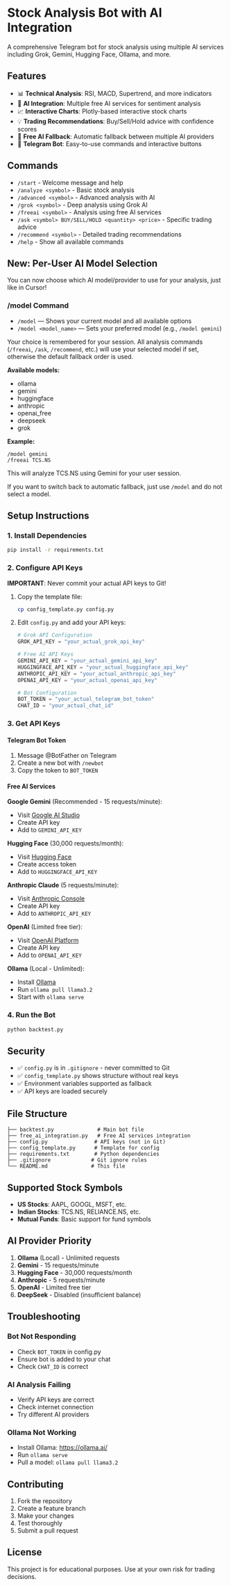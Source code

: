 # Stock Analysis Bot with AI Integration

A comprehensive Telegram bot for stock analysis using multiple AI services including Grok, Gemini, Hugging Face, Ollama, and more.

## Features

- 📊 **Technical Analysis**: RSI, MACD, Supertrend, and more indicators
- 🤖 **AI Integration**: Multiple free AI services for sentiment analysis
- 📈 **Interactive Charts**: Plotly-based interactive stock charts
- 💡 **Trading Recommendations**: Buy/Sell/Hold advice with confidence scores
- 🔄 **Free AI Fallback**: Automatic fallback between multiple AI providers
- 📱 **Telegram Bot**: Easy-to-use commands and interactive buttons

## Commands

- `/start` - Welcome message and help
- `/analyze <symbol>` - Basic stock analysis
- `/advanced <symbol>` - Advanced analysis with AI
- `/grok <symbol>` - Deep analysis using Grok AI
- `/freeai <symbol>` - Analysis using free AI services
- `/ask <symbol> BUY/SELL/HOLD <quantity> <price>` - Specific trading advice
- `/recommend <symbol>` - Detailed trading recommendations
- `/help` - Show all available commands

## New: Per-User AI Model Selection

You can now choose which AI model/provider to use for your analysis, just like in Cursor!

### /model Command

- `/model` — Shows your current model and all available options
- `/model <model_name>` — Sets your preferred model (e.g., `/model gemini`)

Your choice is remembered for your session. All analysis commands (`/freeai`, `/ask`, `/recommend`, etc.) will use your selected model if set, otherwise the default fallback order is used.

**Available models:**
- ollama
- gemini
- huggingface
- anthropic
- openai_free
- deepseek
- grok

**Example:**
```
/model gemini
/freeai TCS.NS
```
This will analyze TCS.NS using Gemini for your user session.

If you want to switch back to automatic fallback, just use `/model` and do not select a model.

## Setup Instructions

### 1. Install Dependencies

```bash
pip install -r requirements.txt
```

### 2. Configure API Keys

**IMPORTANT**: Never commit your actual API keys to Git!

1. Copy the template file:
   ```bash
   cp config_template.py config.py
   ```

2. Edit `config.py` and add your API keys:
   ```python
   # Grok API Configuration
   GROK_API_KEY = "your_actual_grok_api_key"

   # Free AI API Keys
   GEMINI_API_KEY = "your_actual_gemini_api_key"
   HUGGINGFACE_API_KEY = "your_actual_huggingface_api_key"
   ANTHROPIC_API_KEY = "your_actual_anthropic_api_key"
   OPENAI_API_KEY = "your_actual_openai_api_key"

   # Bot Configuration
   BOT_TOKEN = "your_actual_telegram_bot_token"
   CHAT_ID = "your_actual_chat_id"
   ```

### 3. Get API Keys

#### Telegram Bot Token
1. Message @BotFather on Telegram
2. Create a new bot with `/newbot`
3. Copy the token to `BOT_TOKEN`

#### Free AI Services

**Google Gemini** (Recommended - 15 requests/minute):
- Visit [Google AI Studio](https://makersuite.google.com/app/apikey)
- Create API key
- Add to `GEMINI_API_KEY`

**Hugging Face** (30,000 requests/month):
- Visit [Hugging Face](https://huggingface.co/settings/tokens)
- Create access token
- Add to `HUGGINGFACE_API_KEY`

**Anthropic Claude** (5 requests/minute):
- Visit [Anthropic Console](https://console.anthropic.com/)
- Create API key
- Add to `ANTHROPIC_API_KEY`

**OpenAI** (Limited free tier):
- Visit [OpenAI Platform](https://platform.openai.com/api-keys)
- Create API key
- Add to `OPENAI_API_KEY`

**Ollama** (Local - Unlimited):
- Install [Ollama](https://ollama.ai/)
- Run `ollama pull llama3.2`
- Start with `ollama serve`

### 4. Run the Bot

```bash
python backtest.py
```

## Security

- ✅ `config.py` is in `.gitignore` - never committed to Git
- ✅ `config_template.py` shows structure without real keys
- ✅ Environment variables supported as fallback
- ✅ API keys are loaded securely

## File Structure

```
├── backtest.py              # Main bot file
├── free_ai_integration.py   # Free AI services integration
├── config.py               # API keys (not in Git)
├── config_template.py      # Template for config
├── requirements.txt        # Python dependencies
├── .gitignore             # Git ignore rules
└── README.md              # This file
```

## Supported Stock Symbols

- **US Stocks**: AAPL, GOOGL, MSFT, etc.
- **Indian Stocks**: TCS.NS, RELIANCE.NS, etc.
- **Mutual Funds**: Basic support for fund symbols

## AI Provider Priority

1. **Ollama** (Local) - Unlimited requests
2. **Gemini** - 15 requests/minute
3. **Hugging Face** - 30,000 requests/month
4. **Anthropic** - 5 requests/minute
5. **OpenAI** - Limited free tier
6. **DeepSeek** - Disabled (insufficient balance)

## Troubleshooting

### Bot Not Responding
- Check `BOT_TOKEN` in config.py
- Ensure bot is added to your chat
- Check `CHAT_ID` is correct

### AI Analysis Failing
- Verify API keys are correct
- Check internet connection
- Try different AI providers

### Ollama Not Working
- Install Ollama: https://ollama.ai/
- Run `ollama serve`
- Pull a model: `ollama pull llama3.2`

## Contributing

1. Fork the repository
2. Create a feature branch
3. Make your changes
4. Test thoroughly
5. Submit a pull request

## License

This project is for educational purposes. Use at your own risk for trading decisions.